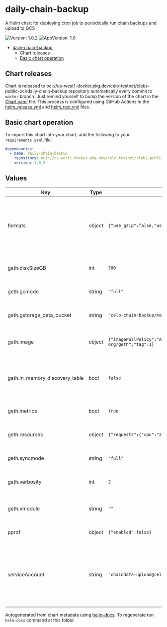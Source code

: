 # daily-chain-backup

A Helm chart for deploying cron job to periodically run chain backups and upload to GCS

![Version: 1.0.2](https://img.shields.io/badge/Version-1.0.2-informational?style=flat-square) ![AppVersion: 1.0](https://img.shields.io/badge/AppVersion-1.0-informational?style=flat-square)

- [daily-chain-backup](#daily-chain-backup)
  - [Chart releases](#chart-releases)
  - [Basic chart operation](#basic-chart-operation)

## Chart releases

Chart is released to oci://us-west1-docker.pkg.dev/celo-testnet/clabs-public-oci/daily-chain-backup repository automatically every commit to `master` branch.
Just remind yourself to bump the version of the chart in the [Chart.yaml](./Chart.yaml) file.
This process is configured using GitHub Actions in the [helm_release.yml](../../.github/workflows/helm_release.yml)
and [helm_test.yml](../../.github/workflows/helm_test.yml) files.

## Basic chart operation

To import this chart into your chart, add the following to your `requirements.yaml` file:

```yaml
dependencies:
  - name: daily-chain-backup
    repository: oci://us-west1-docker.pkg.dev/celo-testnet/clabs-public-oci
    version: 1.0.2
```

## Values

| Key | Type | Default | Description |
|-----|------|---------|-------------|
| formats | object | `{"use_gzip":false,"use_lz4":false,"use_zstd":true}` | Which format enable to compress. Multiple can be enabled at the same time. |
| geth.diskSizeGB | int | `300` | Size of PVC to create for geth data |
| geth.gcmode | string | `"full"` | GCmode for celo-blockchain |
| geth.gstorage_data_bucket | string | `"celo-chain-backup/mainnet"` | GCS bucket to upload chain backups to |
| geth.image | object | `{"imagePullPolicy":"Always","repository":"us.gcr.io/celo-org/geth","tag":1}` | celo-blockchain image to use |
| geth.in_memory_discovery_table | bool | `false` | enable use-in-memory-discovery-table celo-blockchain flag |
| geth.metrics | bool | `true` | Enable metrics options |
| geth.resources | object | `{"requests":{"cpu":"2","memory":"4Gi"}}` | resources to allocate to geth container |
| geth.syncmode | string | `"full"` | Syncmode for celo-blockchain |
| geth.verbosity | int | `2` | Verbosity level for celo-blockchain |
| geth.vmodule | string | `""` | Custom log level for celo-blockchain |
| pprof | object | `{"enabled":false}` | Enable profiling options |
| serviceAccount | string | `"chaindata-upload@celo-testnet.iam.gserviceaccount.com"` | GCP Service Account to use for uploading chain backups (using workload identity) |

Autogenerated from chart metadata using [helm-docs](https://github.com/norwoodj/helm-docs). To regenerate run `helm-docs` command at this folder.
